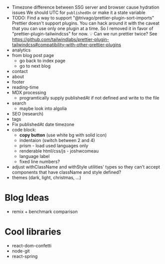 - Timezone difference between SSG server and browser cause hydration issues
  We should UTC for `publishedOn` or make it a state variable
- TODO: Find a way to support "@trivago/prettier-plugin-sort-imports"
  Prettier doesn't support plugins. You can hack around it with the caveat that
  you can use only one plugin at a time. So I removed it in favor of "prettier-plugin-tailwindcss" for now.
  💡 Can we run prettier twice?
  See https://github.com/tailwindlabs/prettier-plugin-tailwindcss#compatibility-with-other-prettier-plugins
- analytics
- from blog post page
  - go back to index page
  - go to next blog
- contact
- about
- footer
- reading-time
- MDX processing
  - programtically supply publishedAt if not defined and write to the file
- search
  - maybe look into algolia
- SEO (research)
- tags
- Fix publishedAt date timezone
- code block:
  - **copy button** (use white bg with solid icon)
  - indentaion (switch between 2 and 4)
  - prism - load used languages only
  - renderable html/css/js - joshwcomeau
  - language label
  - fixed line numbers?
- adjust withClassName and withStyle utilities' types so they can't accept components that have className and style defined?
- themes (dark, light, christmas, ...)

# Blog Ideas

- remix + benchmark comparison

# Cool libraries

- react-dom-confetti
- node-git
- react-spring

